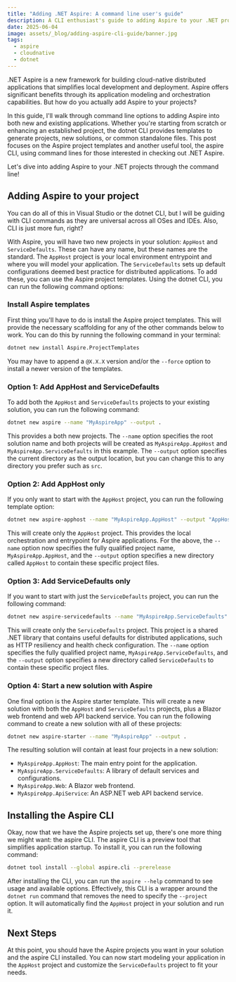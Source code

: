```yaml
---
title: "Adding .NET Aspire: A command line user's guide"
description: A CLI enthusiast's guide to adding Aspire to your .NET projects using the dotnet CLI. Plus, how to install the aspire CLI for running Aspire applications.
date: 2025-06-04
image: assets/_blog/adding-aspire-cli-guide/banner.jpg
tags:
  - aspire
  - cloudnative
  - dotnet
---
```


.NET Aspire is a new framework for building cloud-native distributed applications that simplifies local development and deployment. Aspire offers significant benefits through its application modeling and orchestration capabilities. But how do you actually add Aspire to your projects?

In this guide, I'll walk through command line options to adding Aspire into both new and existing applications. Whether you're starting from scratch or enhancing an established project, the dotnet CLI provides templates to generate projects, new solutions, or common standalone files. This post focuses on the Aspire project templates and another useful tool, the aspire CLI, using command lines for those interested in checking out .NET Aspire.

Let's dive into adding Aspire to your .NET projects through the command line!

## Adding Aspire to your project

You can do all of this in Visual Studio or the dotnet CLI, but I will be guiding with CLI commands as they are universal across all OSes and IDEs. Also, CLI is just more fun, right?

With Aspire, you will have two new projects in your solution: `AppHost` and `ServiceDefaults`. These can have any name, but these names are the standard. The `AppHost` project is your local environment entrypoint and where you will model your application. The `ServiceDefaults` sets up default configurations deemed best practice for distributed applications. To add these, you can use the Aspire project templates. Using the dotnet CLI, you can run the following command options:

### Install Aspire templates

First thing you'll have to do is install the Aspire project templates. This will provide the necessary scaffolding for any of the other commands below to work. You can do this by running the following command in your terminal:

```bash
dotnet new install Aspire.ProjectTemplates
```

You may have to append a `@X.X.X` version and/or the `--force` option to install a newer version of the templates.

### Option 1: Add AppHost and ServiceDefaults

To add both the `AppHost` and `ServiceDefaults` projects to your existing solution, you can run the following command:

``` bash
dotnet new aspire --name "MyAspireApp" --output .
```

This provides a both new projects. The `--name` option specifies the root solution name and both projects will be created as `MyAspireApp.AppHost` and `MyAspireApp.ServiceDefaults` in this example. The `--output` option specifies the current directory as the output location, but you can change this to any directory you prefer such as `src`.

### Option 2: Add AppHost only

If you only want to start with the `AppHost` project, you can run the following template option:

```bash
dotnet new aspire-apphost --name "MyAspireApp.AppHost" --output "AppHost"
```

This will create only the `AppHost` project. This provides the local orchestration and entrypoint for Aspire applications. For the above, the `--name` option now specifies the fully qualified project name, `MyAspireApp.AppHost`, and the `--output` option specifies a new directory called `AppHost` to contain these specific project files.

### Option 3: Add ServiceDefaults only

If you want to start with just the `ServiceDefaults` project, you can run the following command:

```bash
dotnet new aspire-servicedefaults --name "MyAspireApp.ServiceDefaults" --output "ServiceDefaults"
```

This will create only the `ServiceDefaults` project. This project is a shared .NET library that contains useful defaults for distributed applications, such as HTTP resiliency and health check configuration. The `--name` option specifies the fully qualified project name, `MyAspireApp.ServiceDefaults`, and the `--output` option specifies a new directory called `ServiceDefaults` to contain these specific project files.

### Option 4: Start a new solution with Aspire

One final option is the Aspire starter template. This will create a new solution with both the `AppHost` and `ServiceDefaults` projects, plus a Blazor web frontend and web API backend service. You can run the following command to create a new solution with all of these projects:

```bash
dotnet new aspire-starter --name "MyAspireApp" --output .
```

The resulting solution will contain at least four projects in a new solution:

- `MyAspireApp.AppHost`: The main entry point for the application.
- `MyAspireApp.ServiceDefaults`: A library of default services and configurations.
- `MyAspireApp.Web`: A Blazor web frontend.
- `MyAspireApp.ApiService`: An ASP.NET web API backend service.

## Installing the Aspire CLI

Okay, now that we have the Aspire projects set up, there's one more thing we might want: the aspire CLI. The aspire CLI is a preview tool that simplifies application startup. To install it, you can run the following command:

```bash
dotnet tool install --global aspire.cli --prerelease
```

After installing the CLI, you can run the `aspire --help` command to see usage and available options. Effectively, this CLI is a wrapper around the `dotnet run` command that removes the need to specify the `--project` option. It will automatically find the `AppHost` project in your solution and run it.

## Next Steps

At this point, you should have the Aspire projects you want in your solution and the aspire CLI installed. You can now start modeling your application in the `AppHost` project and customize the `ServiceDefaults` project to fit your needs.
